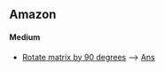 ## Amazon
#### Medium
* [Rotate matrix by 90 degrees](https://practice.geeksforgeeks.org/problems/rotate-by-90-degree0356/1/?track=amazon-matrix&batchId=192) --> [Ans](/matrix/amazon/rotate90.cpp)

